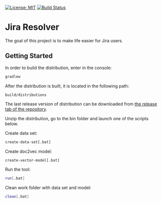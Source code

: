 [![License: MIT](https://img.shields.io/badge/license-mit-ff69b4.svg)](https://opensource.org/licenses/MIT)
[![Build Status](https://travis-ci.com/kovaloid/jresolver.svg?token=sKq6sPnpTqN6z9n8qXhL&branch=master)](https://travis-ci.com/kovaloid/jresolver)

# Jira Resolver

The goal of this project is to make life easier for Jira users.

## Getting Started

In order to build the distribution, enter in the console:
```sh
gradlew
```

After the distribution is built, it is located in the following path:
```
build/distributions
```

The last release version of distribution can be downloaded from [the release tab of the repository](https://github.com/kovaloid/jresolver/releases).

Unzip the distribution, go to the bin folder and launch one of the scripts below.

Create data set:
```sh
create-data-set[.bat]
```
Create doc2vec model:
```sh
create-vector-model[.bat]
```
Run the tool:
```sh
run[.bat]
```
Clean work folder with data set and model:
```sh
clean[.bat]
```
